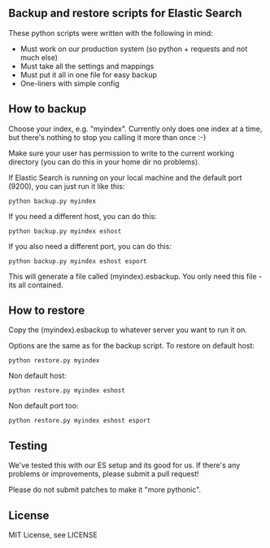 ## Backup and restore scripts for Elastic Search

These python scripts were written with the following in mind:
* Must work on our production system (so python + requests and not much else)
* Must take all the settings and mappings
* Must put it all in one file for easy backup
* One-liners with simple config

## How to backup

Choose your index, e.g. "myindex". Currently only does one index at a time, but there's nothing to stop you calling it more than once :-)

Make sure your user has permission to write to the current working directory (you can do this in your home dir no problems).

If Elastic Search is running on your local machine and the default port (9200), you can just run it like this:

    python backup.py myindex

If you need a different host, you can do this:

    python backup.py myindex eshost

If you also need a different port, you can do this:

    python backup.py myindex eshost esport

This will generate a file called (myindex).esbackup. You only need this file - its all contained.

## How to restore

Copy the (myindex).esbackup to whatever server you want to run it on.

Options are the same as for the backup script. To restore on default host:

    python restore.py myindex

Non default host:

    python restore.py myindex eshost

Non default port too:

    python restore.py myindex eshost esport

## Testing

We've tested this with our ES setup and its good for us. If there's any problems or improvements, please submit a pull request!

Please do not submit patches to make it "more pythonic".

## License

MIT License, see LICENSE
